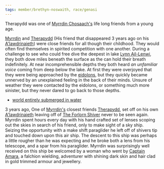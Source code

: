 ```yaml
---
tags: member/brethyn-noswaith, race/genasi
---
```


Therapydd was one of [Myrrdin Chosaach's](Party/Myrrdin%20Chosaach.md) life long friends from a young age.

[Myrrdin](Party/Myrrdin%20Chosaach.md) and [Therapydd](Therapydd.md) (His friend that disappeared 3 years ago on his [A'lawdrinaieth](../Things/A'lawdrinaieth.md)) were close friends for all though their childhood. They would often find themselves in spirited competition with one another. During a challenge to see who could free dive the deepest in lake [Lynn Ail-Lenwi](../Locations/Cloud%20Sea/Shards/The%20Forlorn%20Shiver/Lynn%20Ail-Lenwi.md), they both dove miles beneath the surface as the can hold their breath indefinitely. At near incomprehensible depths they both heard *an unfamiliar voice* coming from deep below the lake. At first they were overjoyed that they were being approached by the [eidolons](../Deities/Eidolons%20of%20The%20Forlorn%20Shiver.md), but they quickly became unnerved by an unexplained feeling in the back of their minds. Unsure of weather they were contacted by the eidolons, or something much more sinister, but they never dared to go back to those depths.

* [world entirely submerged in water](../Locations/world%20entirely%20submerged%20in%20water/world%20entirely%20submerged%20in%20water.md)

3 years ago, One of [Myrrdin's](Party/Myrrdin%20Chosaach.md) closest friends [Therapydd](Therapydd.md), set off on his own [A'lawdrinaieth](../Things/A'lawdrinaieth.md) leaving off of [The Forlorn Shiver](../Locations/Cloud%20Sea/Shards/The%20Forlorn%20Shiver/The%20Forlorn%20Shiver.md) never to be seen again. Myrrdin spent hours every day with his hand crafted set of lenses scoping out the skies in search of his friend, only to make sight of a sky ship. Seizing the opportunity with a make shift paraglider he left off of shivers tip and touched down upon this air ship. The descent to this ship was perhaps a little rougher than he was expecting and he broke both a lens from his telescope, and a spar from his paraglider. Myrrdin was surprisingly well received on this ship be welcomed by a woman who went by [Captain Amara](Captain%20Amara.md), a falchion wielding, adventurer with shining dark skin and hair clad in gold trimmed armour and jewellery.
